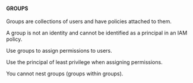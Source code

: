 #### GROUPS

Groups are collections of users and have policies attached to them.

A group is not an identity and cannot be identified as a principal in an IAM
policy.

Use groups to assign permissions to users.

Use the principal of least privilege when assigning permissions.

You cannot nest groups (groups within groups).

